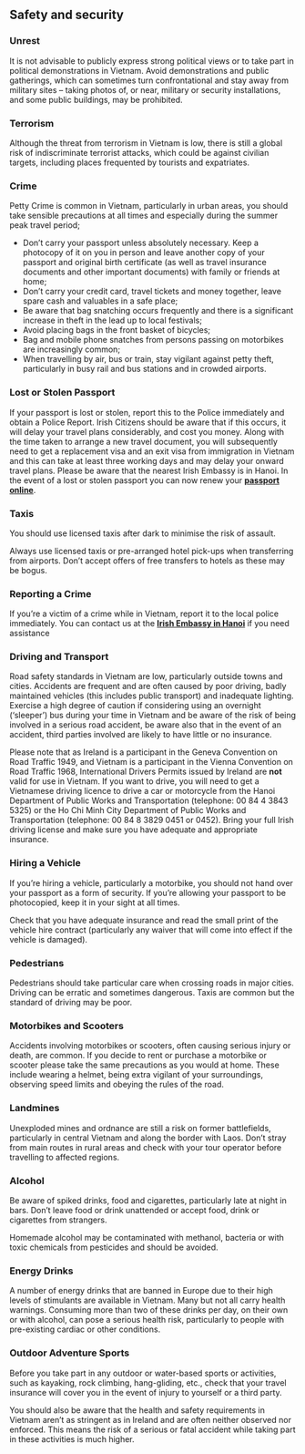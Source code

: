 ## Safety and security

### **Unrest**

It is not advisable to publicly express strong political views or to take part in political demonstrations in Vietnam. Avoid demonstrations and public gatherings, which can sometimes turn confrontational and stay away from military sites – taking photos of, or near, military or security installations, and some public buildings, may be prohibited.

### **Terrorism**

Although the threat from terrorism in Vietnam is low, there is still a global risk of indiscriminate terrorist attacks, which could be against civilian targets, including places frequented by tourists and expatriates.

### **Crime**

Petty Crime is common in Vietnam, particularly in urban areas, you should take sensible precautions at all times and especially during the summer peak travel period;

* Don’t carry your passport unless absolutely necessary. Keep a photocopy of it on you in person and leave another copy of your passport and original birth certificate (as well as travel insurance documents and other important documents) with family or friends at home;
* Don’t carry your credit card, travel tickets and money together, leave spare cash and valuables in a safe place;
* Be aware that bag snatching occurs frequently and there is a significant increase in theft in the lead up to local festivals;
* Avoid placing bags in the front basket of bicycles;
* Bag and mobile phone snatches from persons passing on motorbikes are increasingly common;
* When travelling by air, bus or train, stay vigilant against petty theft, particularly in busy rail and bus stations and in crowded airports.

### **Lost or Stolen Passport**

If your passport is lost or stolen, report this to the Police immediately and obtain a Police Report. Irish Citizens should be aware that if this occurs, it will delay your travel plans considerably, and cost you money. Along with the time taken to arrange a new travel document, you will subsequently need to get a replacement visa and an exit visa from immigration in Vietnam and this can take at least three working days and may delay your onward travel plans. Please be aware that the nearest Irish Embassy is in Hanoi. In the event of a lost or stolen passport you can now renew your [**passport online**](/en/dfa/passports/passport-online/).

### **Taxis**

You should use licensed taxis after dark to minimise the risk of assault.

Always use licensed taxis or pre-arranged hotel pick-ups when transferring from airports. Don’t accept offers of free transfers to hotels as these may be bogus.

### **Reporting a Crime**

If you’re a victim of a crime while in Vietnam, report it to the local police immediately. You can contact us at the [**Irish Embassy in Hanoi**](/en/vietnam/hanoi/) if you need assistance

### **Driving and Transport**

Road safety standards in Vietnam are low, particularly outside towns and cities. Accidents are frequent and are often caused by poor driving, badly maintained vehicles (this includes public transport) and inadequate lighting. Exercise a high degree of caution if considering using an overnight (‘sleeper’) bus during your time in Vietnam and be aware of the risk of being involved in a serious road accident, be aware also that in the event of an accident, third parties involved are likely to have little or no insurance.

Please note that as Ireland is a participant in the Geneva Convention on Road Traffic 1949, and Vietnam is a participant in the Vienna Convention on Road Traffic 1968, International Drivers Permits issued by Ireland are **not** valid for use in Vietnam. If you want to drive, you will need to get a Vietnamese driving licence to drive a car or motorcycle from the Hanoi Department of Public Works and Transportation (telephone: 00 84 4 3843 5325) or the Ho Chi Minh City Department of Public Works and Transportation (telephone: 00 84 8 3829 0451 or 0452). Bring your full Irish driving license and make sure you have adequate and appropriate insurance.

### **Hiring a Vehicle**

If you’re hiring a vehicle, particularly a motorbike, you should not hand over your passport as a form of security. If you’re allowing your passport to be photocopied, keep it in your sight at all times.

Check that you have adequate insurance and read the small print of the vehicle hire contract (particularly any waiver that will come into effect if the vehicle is damaged).

### **Pedestrians**

Pedestrians should take particular care when crossing roads in major cities.  Driving can be erratic and sometimes dangerous. Taxis are common but the standard of driving may be poor.

### **Motorbikes and Scooters**

Accidents involving motorbikes or scooters, often causing serious injury or death, are common. If you decide to rent or purchase a motorbike or scooter please take the same precautions as you would at home. These include wearing a helmet, being extra vigilant of your surroundings, observing speed limits and obeying the rules of the road.

### **Landmines**

Unexploded mines and ordnance are still a risk on former battlefields, particularly in central Vietnam and along the border with Laos. Don’t stray from main routes in rural areas and check with your tour operator before travelling to affected regions.

### **Alcohol**

Be aware of spiked drinks, food and cigarettes, particularly late at night in bars. Don’t leave food or drink unattended or accept food, drink or cigarettes from strangers.

Homemade alcohol may be contaminated with methanol, bacteria or with toxic chemicals from pesticides and should be avoided.

### **Energy Drinks**

A number of energy drinks that are banned in Europe due to their high levels of stimulants are available in Vietnam. Many but not all carry health warnings. Consuming more than two of these drinks per day, on their own or with alcohol, can pose a serious health risk, particularly to people with pre-existing cardiac or other conditions.

### **Outdoor Adventure Sports**

Before you take part in any outdoor or water-based sports or activities, such as kayaking, rock climbing, hang-gliding, etc., check that your travel insurance will cover you in the event of injury to yourself or a third party.

You should also be aware that the health and safety requirements in Vietnam aren’t as stringent as in Ireland and are often neither observed nor enforced. This means the risk of a serious or fatal accident while taking part in these activities is much higher.